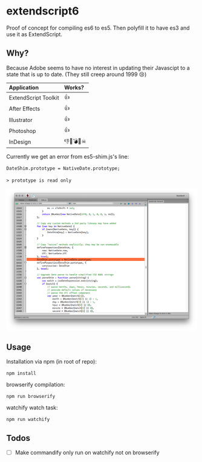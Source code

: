 extendscript6
=============

Proof of concept for compiling es6 to es5. Then polyfill it to have es3 and use it as ExtendScript.

## Why?

Because Adobe seems to have no interest in updating their Javascipt to a state that is up to date. (They still creep around 1999 😢)

| Application          | Works? |
| :---                 | :---   |
| ExtendScript Toolkit | 👍      |
| After Effects        | 👍      |
| Illustrator          | 👍      |
| Photoshop            | 👍      |
| InDesign             | 👎😤💣🔪☠  |


Currently we get an error from es5-shim.js's line:

    DateShim.prototype = NativeDate.prototype;

    > prototype is read only

![](error.png)  

## Usage

Installation via npm (in root of repo):

    npm install

browserify compilation:
    
    npm run browserify


watchify watch task:
    
    npm run watchify

## Todos

- [ ] Make commandify only run on watchify not on browserify 

